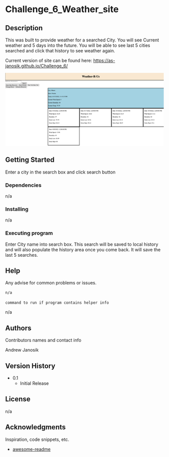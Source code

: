 # Challenge_6_Weather_site

## Description

This was built to provide weather for a searched City.  You will see Current weather and 5 days into the future. You will be able to see last 5 cities searched and click that history to see weather again.  


Current version of site can be found here:
https://as-janosik.github.io/Challenge_6/

![screen shot of app](./assets/images/Screen%20Shot%202022-08-15%20at%2011.47.24%20PM.png "Web App Screenshot")

## Getting Started
Enter a city in the search box and click search button 
### Dependencies
n/a

### Installing
n/a

### Executing program

Enter City name into search box.  This search will be saved to local history and will also populate the history area once you come back.  It will save the last 5 searches.  

## Help

Any advise for common problems or issues.
```
n/a

command to run if program contains helper info
```
n/a

## Authors

Contributors names and contact info

Andrew Janosik

## Version History

* 0.1
    * Initial Release

## License

n/a

## Acknowledgments

Inspiration, code snippets, etc.
* [awesome-readme](https://github.com/matiassingers/awesome-readme)